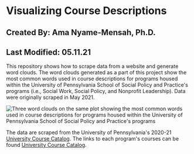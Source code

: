 # Visualizing Course Descriptions
## Created By: Ama Nyame-Mensah, Ph.D.
## Last Modified: 05.11.21
This repository shows how to scrape data from a website and generate word clouds. The word clouds generated as a part of this project show the most common words used in course descriptions for programs housed within the University of Pennsylvania School of Social Policy and Practice's programs (i.e., Social Work, Social Policy, and Nonprofit Leadership). Data were originally scraped in May 2021.

![Three word clouds on the same plot showing the most common words used in course descriptions for programs housed within the University of Pennsylvania School of Social Policy and Practice's programs](https://github.com/ama721/sp2-courses/blob/main/images/SP2%20Course%20Descriptions2.png?raw=true "The most common words used in Social Work, Social Policy, and Nonprofit Leadership Courses at the University of Pennsylvania")

The data are scraped from the University of Pennsylvania's 2020-21 [University Course Catalog](https://catalog.upenn.edu/courses/). The links to each program's courses can be found [University Course Catalog](https://github.com/ama721/sp2-courses/blob/main/data/Penn-SP2-courses.xlsx).